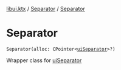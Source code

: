 [libui.ktx](../README.md) / [Separator](README.md) / [Separator](-separator.md)

# Separator

`Separator(alloc: CPointer<`[`uiSeparator`](../../libui/ui-separator.md)`>?)`

Wrapper class for [uiSeparator](../../libui/ui-separator.md)
